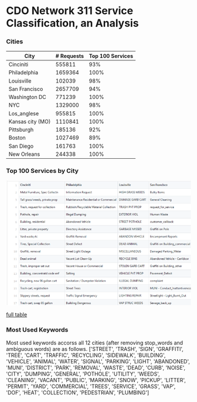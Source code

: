# CDO Network 311 Service Classification, an Analysis

### Cities

| City             | # Requests | Top 100 Services |
|------------------|------------|----------|
| Cinciniti        | 555811     | 93%      |
| Philadelphia     | 1659364    | 100%     |
| Louisville       | 102039     | 98%      |
| San Francisco    | 2657709    | 94%      |
| Washington DC    | 771239     | 100%     |
| NYC              | 1329000    | 98%      |
| Los_anglese      | 955815     | 100%     |
| Kansas city (MO) | 1110841    | 100%     |
| Pittsburgh       | 185136     | 92%      |
| Boston           | 1027469    | 89%      |
| San Diego        | 161763     | 100%     |
| New Orleans      | 244338     | 100%     |

### Top 100 Services by City

![top_services](https://github.com/moqri/311-service-classification/blob/master/images/top_services.PNG)

[full table](!https://github.com/moqri/311-service-classification/blob/master/standard/top_service.csv)

### Most Used Keywords 

Most used keywords accorss all 12 cities (after removing stop_words and ambiguous words) are as follows.
['STREET', 'TRASH', 'SIGN', 'GRAFFITI', 'TREE', 'CART', 'TRAFFIC', 'RECYCLING', 'SIDEWALK', 'BUILDING', 'VEHICLE', 'ANIMAL', 'WATER', 'SIGNAL', 'PARKING', 'LIGHT', 'ABANDONED', 'MUNI', 'DISTRICT', 'PARK', 'REMOVAL', 'WASTE', 'DEAD', 'CURB', 'NOISE', 'CITY', 'DUMPING', 'GENERAL', 'POTHOLE', 'UTILITY', 'WEEDS', 'CLEANING', 'VACANT', 'PUBLIC', 'MARKING', 'SNOW', 'PICKUP', 'LITTER', 'PERMIT', 'YARD', 'COMMERCIAL', 'TREES', 'SERVICE', 'GRASS', 'VAP', 'DOF', 'HEAT', 'COLLECTION', 'PEDESTRIAN', 'PLUMBING']
